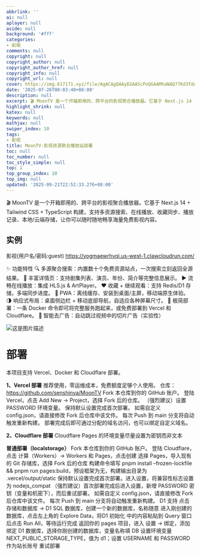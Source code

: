 ```yaml
---
abbrlink: ''
ai: null
aplayer: null
aside: null
background: '#fff'
categories:
- 前端
comments: null
copyright: null
copyright_author: null
copyright_author_href: null
copyright_info: null
copyright_url: null
cover: https://img.617171.xyz/file/AgACAgQAAyEGAAScPoQGAAMhaNAQ77Kd3TdAsEScnujOxAaSPbQAAq_IMRtSUYFSQugwDF1R0UABAAMCAAN4AAM2BA.png
date: '2025-07-26T00:03:40+08:00'
description: null
excerpt: 🎬 MoonTV 是一个开箱即用的、跨平台的影视聚合播放器。它基于 Next.js 14 + Tailwind CSS + TypeScript 构建，支持多资源搜索、在线播放、收藏同步、播放记录、本地/云端存储，让你可以随时随地畅享海量免费影视内容。 实例 影视(用户名/密码:guest) https://yogmaewrhvqi.us-west-1.clawcloudrun.com/ ✨ 功...
highlight_shrink: null
katex: null
keywords: null
mathjax: null
swiper_index: 10
tags:
- 影视
title: MoonTV-影视资源聚合播放站部署
toc: null
toc_number: null
toc_style_simple: null
top: 1
top_group_index: 10
top_img: null
updated: '2025-09-21T22:52:33.276+08:00'
---
```

🎬 MoonTV 是一个开箱即用的、跨平台的影视聚合播放器。它基于 Next.js 14 + Tailwind CSS + TypeScript 构建，支持多资源搜索、在线播放、收藏同步、播放记录、本地/云端存储，让你可以随时随地畅享海量免费影视内容。

## 实例

影视(用户名/密码:guest)
https://yogmaewrhvqi.us-west-1.clawcloudrun.com/

✨ 功能特性
🔍 多源聚合搜索：内置数十个免费资源站点，一次搜索立刻返回全源结果。
📄 丰富详情页：支持剧集列表、演员、年份、简介等完整信息展示。
▶️ 流畅在线播放：集成 HLS.js & ArtPlayer。
❤️ 收藏 + 继续观看：支持 Redis/D1 存储，多端同步进度。
📱 PWA：离线缓存、安装到桌面/主屏，移动端原生体验。
🌗 响应式布局：桌面侧边栏 + 移动底部导航，自适应各种屏幕尺寸。
🚀 极简部署：一条 Docker 命令即可将完整服务跑起来，或免费部署到 Vercel 和 Cloudflare。
👿 智能去广告：自动跳过视频中的切片广告（实验性）

![这是图片描述](https://img.617171.xyz/file/AgACAgQAAyEGAAScPoQGAAMfaM7e-c1HvYBLPVDCIP_96wSl4MUAAjvJMRtSUXFShmJzAkLrcfMBAAMCAAN3AAM2BA.png)

# 部署

本项目支持 Vercel、Docker 和 Cloudflare 部署。

**1、Vercel 部署**
推荐使用，零运维成本，免费额度足够个人使用。
仓库：https://github.com/senshinya/MoonTV
Fork 本仓库到你的 GitHub 账户。
登陆 Vercel，点击 Add New → Project，选择 Fork 后的仓库。
（强烈建议）设置 PASSWORD 环境变量。
保持默认设置完成首次部署。
如需自定义 config.json，请直接修改 Fork 后仓库中该文件。
每次 Push 到 main 分支将自动触发重新构建。
部署完成后即可通过分配的域名访问，也可以绑定自定义域名。

**2、Cloudflare 部署**
Cloudflare Pages 的环境变量尽量设置为密钥而非文本

**普通部署（localstorage）**
Fork 本仓库到你的 GitHub 账户。
登陆 Cloudflare，点击 计算（Workers）-> Workers 和 Pages，点击创建
选择 Pages，导入现有的 Git 存储库，选择 Fork 后的仓库
构建命令填写 pnpm install –frozen-lockfile && pnpm run pages:build，预设框架为无，构建输出目录为 .vercel/output/static
保持默认设置完成首次部署。进入设置，将兼容性标志设置为 nodejs_compat
（强烈建议）首次部署完成后进入设置，新增 PASSWORD 密钥（变量和机密下），而后重试部署。
如需自定义 config.json，请直接修改 Fork 后仓库中该文件。
每次 Push 到 main 分支将自动触发重新构建。
D1 支持
点击 存储和数据库 -> D1 SQL 数据库，创建一个新的数据库，名称随意
进入刚创建的数据库，点击左上角的 Explore Data，将D1 初始化 中的内容粘贴到 Query 窗口后点击 Run All，等待运行完成
返回你的 pages 项目，进入 设置 -> 绑定，添加绑定 D1 数据库，选择你刚创建的数据库，变量名称填 DB
设置环境变量 NEXT_PUBLIC_STORAGE_TYPE，值为 d1；设置 USERNAME 和 PASSWORD 作为站长账号
重试部署
